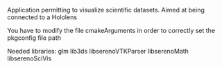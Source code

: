 Application permitting to visualize scientific datasets. Aimed at being connected to a Hololens

You have to modify the file cmakeArguments in order to correctly set the pkgconfig file path

Needed libraries:
    glm
    lib3ds
    libserenoVTKParser
    libserenoMath
    libserenoSciVis